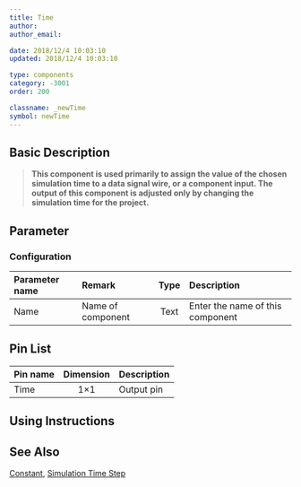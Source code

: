 ```yaml
---
title: Time
author: 
author_email:

date: 2018/12/4 10:03:10
updated: 2018/12/4 10:03:10

type: components
category: -3001
order: 200

classname: _newTime
symbol: newTime
---
```

## Basic Description


> **This component is used primarily to assign the value of the chosen simulation time to a data signal wire, or a component input. The output of this component is adjusted only by changing the simulation time for the project.**

## Parameter
### Configuration
| Parameter name | Remark | Type | Description |
| :--- | :--- | :--: | :--- |
| Name | Name of component | Text | Enter the name of this component |


## Pin List

| Pin name | Dimension | Description |
| :--- | :--:  | :--- |
| Time | 1×1 | Output pin |

## Using Instructions



## See Also

[Constant](comp_newConstant.md), [Simulation Time Step](comp_newDeltaT.md)
